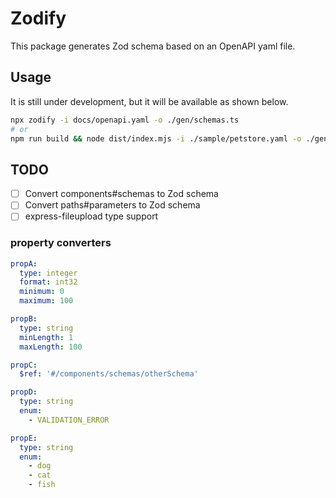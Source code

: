 # Zodify

This package generates Zod schema based on an OpenAPI yaml file.

## Usage

It is still under development, but it will be available as shown below.

```bash
npx zodify -i docs/openapi.yaml -o ./gen/schemas.ts
# or
npm run build && node dist/index.mjs -i ./sample/petstore.yaml -o ./gen/petstore.ts
```

## TODO

- [ ] Convert components#schemas to Zod schema
- [ ] Convert paths#parameters to Zod schema
- [ ] express-fileupload type support

### property converters

```yaml
propA:
  type: integer
  format: int32
  minimum: 0
  maximum: 100

propB:
  type: string
  minLength: 1
  maxLength: 100

propC:
  $ref: '#/components/schemas/otherSchema'

propD:
  type: string
  enum:
    - VALIDATION_ERROR

propE:
  type: string
  enum:
    - dog
    - cat
    - fish
```
